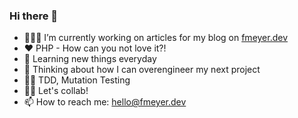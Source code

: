 ### Hi there 👋

- 👨🏻‍💻 I’m currently working on articles for my blog on [fmeyer.dev](https://fmeyer.dev)
- ❤️ PHP - How can you not love it?!
- 🚀 Learning new things everyday
- 🤔 Thinking about how I can overengineer my next project
- 🫵🏼 TDD, Mutation Testing
- 🤝🏼 Let's collab!
- 📫 How to reach me: hello@fmeyer.dev
